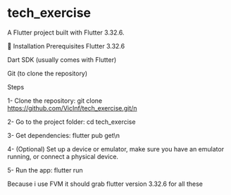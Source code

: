 # tech_exercise

A Flutter project built with Flutter 3.32.6.

🚀 Installation
Prerequisites
Flutter 3.32.6

Dart SDK (usually comes with Flutter)

Git (to clone the repository)

Steps

1- Clone the repository: git clone https://github.com/VicInf/tech_exercise.git/n

2- Go to the project folder: cd tech_exercise

3- Get dependencies: flutter pub get\n

4- (Optional) Set up a device or emulator, make sure you have an emulator running, or connect a physical device.

5- Run the app: flutter run

Because i use FVM it should grab flutter version 3.32.6 for all these 
